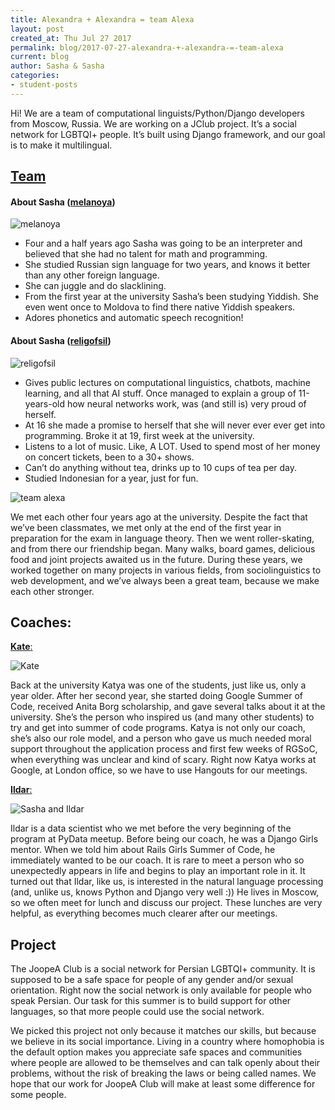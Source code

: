 ```yaml
---
title: Alexandra + Alexandra = team Alexa
layout: post
created_at: Thu Jul 27 2017
permalink: blog/2017-07-27-alexandra-+-alexandra-=-team-alexa
current: blog
author: Sasha & Sasha
categories:
- student-posts
---
```



Hi! We are a team of computational linguists/Python/Django developers from Moscow, Russia. We are working on a JClub project. It’s a social network for LGBTQI+ people. It’s built using Django framework, and our goal is to make it multilingual.

## [Team](https://twitter.com/linguistsare)

#### About Sasha ([melanoya](https://github.com/melanoya))

<img src="/img/blog/2017/TeamServo_Neha_Rakhi.jpg" alt="melanoya">


* Four and a half years ago Sasha was going to be an interpreter and believed that she had no talent for math and programming.
* She studied Russian sign language for two years, and knows it better than any other foreign language.
* She can juggle and do slacklining.
* From the first year at the university Sasha’s been studying Yiddish. She even went once to Moldova to find there native Yiddish speakers.
* Adores phonetics and automatic speech recognition!


#### About Sasha ([religofsil](https://github.com/religofsil))

<img src="/img/blog/2017/TeamServo_Neha.jpg" alt="religofsil">


* Gives public lectures on computational linguistics, chatbots, machine learning, and all that AI stuff. Once managed to explain a group of 11-years-old how neural networks work, was (and still is) very proud of herself.
* At 16 she made a promise to herself that she will never ever ever get into programming. Broke it at 19, first week at the university.
* Listens to a lot of music. Like, A LOT. Used to spend most of her money on concert tickets, been to a 30+ shows.
* Can’t do anything without tea, drinks up to 10 cups of tea per day.
* Studied Indonesian for a year, just for fun.


<img src="/img/blog/2017/TeamServo_Neha.jpg" alt="team alexa">

We met each other four years ago at the university. Despite the fact that we’ve been classmates, we met only at the end of the first year in preparation for the exam in language theory. Then we went roller-skating, and from there our friendship began. Many walks, board games, delicious food and joint projects awaited us in the future.
During these years, we worked together on many projects in various fields, from sociolinguistics to web development, and we’ve always been a great team, because we make each other stronger.




## Coaches:

[__Kate__:](https://github.com/Sereni)

<img src="/img/blog/2017/TeamServo_Neha_Rakhi.jpg" alt="Kate">

Back at the university Katya was one of the students, just like us, only a year older. After her second year, she started doing Google Summer of Code, received Anita Borg scholarship, and gave several talks about it at the university. She’s the person who inspired us (and many other students) to try and get into summer of code programs. Katya is not only our coach, she’s also our role model, and a person who gave us much needed moral support throughout the application process and first few weeks of RGSoC, when everything was unclear and kind of scary. Right now Katya works at Google, at London office, so we have to use Hangouts for our meetings. 




[__Ildar__:](https://github.com/theotheo)

<img src="/img/blog/2017/TeamServo_Neha_Rakhi.jpg" alt="Sasha and Ildar">

Ildar is a data scientist who we met before the very beginning of the program at PyData meetup. Before being our coach, he was a Django Girls mentor. When we told him about Rails Girls Summer of Code, he immediately wanted to be our coach. It is rare to meet a person who so unexpectedly appears in life and begins to play an important role in it. It turned out that Ildar, like us, is interested in the natural language processing (and, unlike us, knows Python and Django very well :)) He lives in Moscow, so we often meet for lunch and discuss our project. These lunches are very helpful, as everything becomes much clearer after our meetings.



## Project 

The JoopeA Club is a social network for Persian LGBTQI+ community. It is supposed to be a safe space for people of any gender and/or sexual orientation. Right now the social network is only available for people who speak Persian. Our task for this summer is to build support for other languages, so that more people could use the social network.

We picked this project not only because it matches our skills, but because we believe in its social importance. Living in a country where homophobia is the default option makes you appreciate safe spaces and communities where people are allowed to be themselves and can talk openly about their problems, without the risk of breaking the laws or being called names. We hope that our work for JoopeA Club will make at least some difference for some people.


